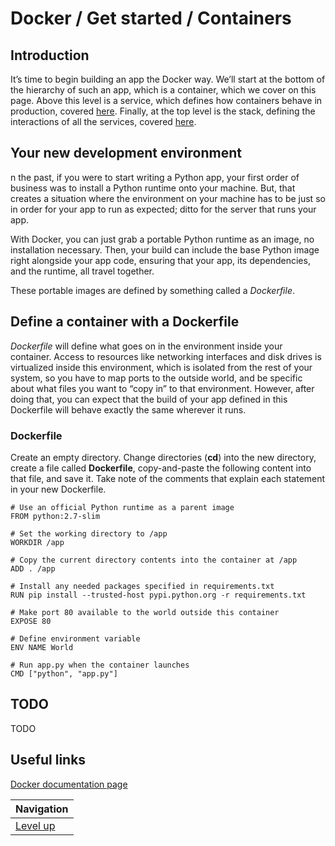 # Docker / Get started / Containers #

## Introduction ##

It’s time to begin building an app the Docker way. We’ll start at the bottom of the hierarchy of such an app, which is a container, which we cover on this page. Above this level is a service, which defines how containers behave in production, covered [here](TODO). Finally, at the top level is the stack, defining the interactions of all the services, covered [here](TODO).

## Your new development environment ##

n the past, if you were to start writing a Python app, your first order of business was to install a Python runtime onto your machine. But, that creates a situation where the environment on your machine has to be just so in order for your app to run as expected; ditto for the server that runs your app.

With Docker, you can just grab a portable Python runtime as an image, no installation necessary. Then, your build can include the base Python image right alongside your app code, ensuring that your app, its dependencies, and the runtime, all travel together.

These portable images are defined by something called a *Dockerfile*.

## Define a container with a Dockerfile ##

*Dockerfile* will define what goes on in the environment inside your container. Access to resources like networking interfaces and disk drives is virtualized inside this environment, which is isolated from the rest of your system, so you have to map ports to the outside world, and be specific about what files you want to “copy in” to that environment. However, after doing that, you can expect that the build of your app defined in this Dockerfile will behave exactly the same wherever it runs.

### Dockerfile ###

Create an empty directory. Change directories (**cd**) into the new directory, create a file called **Dockerfile**, copy-and-paste the following content into that file, and save it. Take note of the comments that explain each statement in your new Dockerfile.

    # Use an official Python runtime as a parent image
    FROM python:2.7-slim

    # Set the working directory to /app
    WORKDIR /app

    # Copy the current directory contents into the container at /app
    ADD . /app

    # Install any needed packages specified in requirements.txt
    RUN pip install --trusted-host pypi.python.org -r requirements.txt

    # Make port 80 available to the world outside this container
    EXPOSE 80

    # Define environment variable
    ENV NAME World

    # Run app.py when the container launches
    CMD ["python", "app.py"]

## TODO ##

TODO

## Useful links ##

[Docker documentation page](https://docs.docker.com/get-started/part2/)

| Navigation               |
| ------------------------ |
| [Level up](../README.md) |
